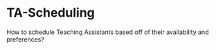 # TA-Scheduling
How to schedule Teaching Assistants based off of their availability and preferences?
